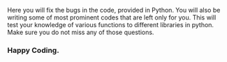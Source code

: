 Here you will fix the bugs in the code, provided in Python.
You will also be writing some of most prominent codes that are left only for you.
This will test your knowledge of various functions to different libraries in python.
Make sure you do not miss any of those questions. <br>
### Happy Coding.
